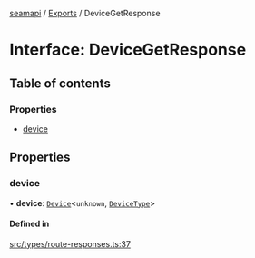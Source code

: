 [seamapi](../README.md) / [Exports](../modules.md) / DeviceGetResponse

# Interface: DeviceGetResponse

## Table of contents

### Properties

- [device](DeviceGetResponse.md#device)

## Properties

### device

• **device**: [`Device`](Device.md)<`unknown`, [`DeviceType`](../modules.md#devicetype)\>

#### Defined in

[src/types/route-responses.ts:37](https://github.com/hello-seam/seamapi-javascript/blob/617170d/src/types/route-responses.ts#L37)
